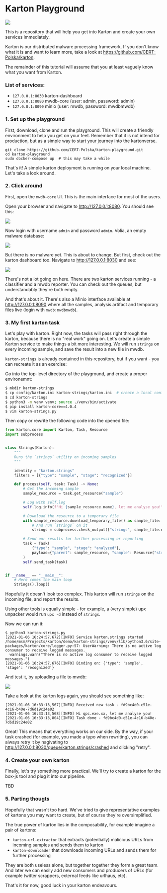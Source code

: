 # Karton Playground

![](./img/logo.png)

This is a repository that will help you get into Karton and create your own services immediately.

Karton is our distributed malware processing framework. If you don't know what it is and want to learn more, take a look at https://github.com/CERT-Polska/karton.

The remainder of this tutorial will assume that you at least vaguely know what you want from Karton.

### List of services:

- `127.0.0.1:8030` karton-dashboard
- `127.0.0.1:8080` mwdb-core (user: admin, password: admin)
- `127.0.0.1:8090` minio (user: mwdb, password: mwdbmwdb)

### 1. Set up the playground

First, download, clone and run the playground. This will create a friendly environment to help you get on your feet. Remember that it is not intend for production, but as a simple way to start your journey into the kartonverse.

```
git clone https://github.com/CERT-Polska/karton-playground.git
cd karton-playground
sudo docker-compose up  # this may take a while
```

That's it! A simple karton deployment is running on your local machine. Let's take a look around.

### 2. Click around

First, open the `mwdb-core` UI. This is the main interface for most of the users.

Open your browser and navigate to http://127.0.0.1:8080. You should see this:

![](/img/upload_75219ec442a89156f0801e11cfdb0fe2.png)

Now login with username `admin` and password `admin`. Volia, an empty malware database:

![](/img/upload_2088af2b5927b5928773648be95ff313.png)

But there is no malware yet. This is about to change. But first, check out the karton dashboard too. Navigate to http://127.0.0.1:8030 and see:

![](/img/upload_47c57a6d265998ce38140c007b4aca4d.png)

There's not a lot going on here. There are two karton services running - a classifier and a mwdb reporter. You can check out the queues, but understandably they're both empty.

And that's about it. There's also a Minio interface available at http://127.0.0.1:8090 where all the samples, analysis artifact and temporary files live (login with `mwdb:mwdbmwdb`).

### 3. My first karton task

Let's play with karton. Right now, the tasks will pass right through the karton, because there is no "real work" going on. Let's create a simple Karton service to make things a bit more interesting. We will run `strings` on every incoming sample, and save the result into a new file in mwdb.

`karton-strings` is already contained in this repository, but if you want - you can recreate it as an exercise:

Go into the top-level directory of the playground, and create a proper environemnt:

```bash
$ mkdir karton-strings
$ cp config/karton.ini karton-strings/karton.ini  # create a local config
$ cd karton-strings
$ python3 -m venv venv; source ./venv/bin/activate
$ pip install karton-core==4.0.4
$ vim karton-strings.py
```

Then copy or rewrite the following code into the opened file:

```python
from karton.core import Karton, Task, Resource
import subprocess


class Strings(Karton):
    """
    Runs the `strings` utility on incoming samples
    """

    identity = "karton.strings"
    filters = [{"type": "sample", "stage": "recognized"}]

    def process(self, task: Task) -> None:
        # Get the incoming sample
        sample_resource = task.get_resource("sample")

        # Log with self.log
        self.log.info(f"Hi {sample_resource.name}, let me analyse you!")

        # Download the resource to a temporary file
        with sample_resource.download_temporary_file() as sample_file:
            # And run `strings` on it
            strings = subprocess.check_output(["strings", sample_file.name])

        # Send our results for further processing or reporting
        task = Task(
            {"type": "sample", "stage": "analyzed"},
            payload={"parent": sample_resource, "sample": Resource("string", strings)},
        )
        self.send_task(task)


if __name__ == "__main__":
    # Here comes the main loop
    Strings().loop()

```

Hopefully it doesn't look too complex. This karton will run `strings` on the incoming file, and report the results.

Using other tools is equally simple - for example, a (very simple) upx unpacker would run `upx -d` instead of `strings`.

Now we can run it:

```
$ python3 karton-strings.py
[2021-01-06 16:24:57,672][INFO] Service karton.strings started
/home/msm/Projects/karton/demo/karton-strings/venv/lib/python3.6/site-packages/karton/core/logger.py:57: UserWarning: There is no active log consumer to receive logged messages.
  warnings.warn("There is no active log consumer to receive logged messages.")
[2021-01-06 16:24:57,676][INFO] Binding on: {'type': 'sample', 'stage': 'recognized'}
```

And test it, by uploading a file to mwdb:

![](/img/mwdbupload.png)

Take a look at the karton logs again, you should see something like:

```
[2021-01-06 16:33:13,567][INFO] Received new task - fd9bc4d0-c51e-4c16-b40e-7d6d19c24e02
[2021-01-06 16:33:13,568][INFO] Hi qpc.exe.xx, let me analyse you!
[2021-01-06 16:33:13,804][INFO] Task done - fd9bc4d0-c51e-4c16-b40e-7d6d19c24e02
```

Great! This means that everything works on our side. By the way, if your task crashed (for example, you made a typo when rewriting), you can always retry it by nagivating to http://127.0.0.1:8030/queue/karton.strings/crashed and clicking "retry".

### 4. Create your own karton

Finally, let's try something more practical. We'll try to create a karton for the box-js tool and plug it into our pipeline.

TBD

### 5. Parting thougts

Hopefully that wasn't too hard. We've tried to give representative examples of kartons you may want to create, but of course they're oversimplified.

The true power of karton lies in the composability, for example imagine a pair of kartons:

- `karton-url-extractor` that extracts (potentially) malicious URLs from incoming samples and sends them to karton
- `karton-downloader` that downloads incoming URLs and sends them for further processing

They are both useless alone, but together together they form a great team. And later we can easily add new consumers and producers of URLs (for example twitter scrappers, external feeds like urlhaus, etc).

That's it for now, good luck in your karton endeavours.
